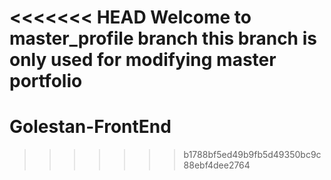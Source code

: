 <<<<<<< HEAD
Welcome to master_profile branch
this branch is only used for modifying master portfolio 
=======
# Golestan-FrontEnd
>>>>>>> b1788bf5ed49b9fb5d49350bc9c88ebf4dee2764
